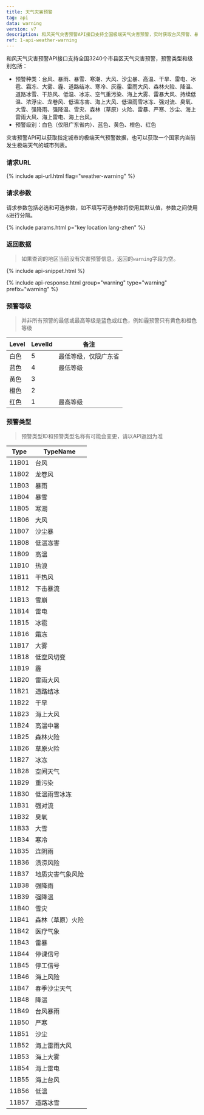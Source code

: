 ```yaml
---
title: 天气灾害预警
tag: api
data: warning
version: v7
description: 和风天气灾害预警API接口支持全国极端天气灾害预警，实时获取台风预警、暴雨暴雪预警、寒潮预警、大风预警、空气重污染预警以及沙尘暴、高温、干旱、雷电、冰雹、霜冻、大雾、道路结冰、干热风、雷雨大风、森林火险、降温、冰冻、雷暴大风、龙卷风、低温冻害、低温雨雪冰冻、强对流、强降雨、强降温、雪灾、雷暴、严寒、沙尘等50多种气象灾害预警信息。
ref: 1-api-weather-warning
---
```


和风天气灾害预警API接口支持全国3240个市县区天气灾害预警，预警类型和级别包括：
- 预警种类：台风、暴雨、暴雪、寒潮、大风、沙尘暴、高温、干旱、雷电、冰雹、霜冻、大雾、霾、道路结冰、寒冷、灰霾、雷雨大风、森林火险、降温、道路冰雪、干热风、低温、冰冻、空气重污染、海上大雾、雷暴大风、持续低温、浓浮尘、龙卷风、低温冻害、海上大风、低温雨雪冰冻、强对流、臭氧、大雪、强降雨、强降温、雪灾、森林（草原）火险、雷暴、严寒、沙尘、海上雷雨大风、海上雷电、海上台风。
- 预警级别：白色（仅限广东省内）、蓝色、黄色、橙色、红色

灾害预警API可以获取指定城市的极端天气预警数据，也可以获取一个国家内当前发生极端天气的城市列表。

### 请求URL

{% include api-url.html flag="weather-warning" %}

### 请求参数

请求参数包括必选和可选参数，如不填写可选参数将使用其默认值，参数之间使用`&`进行分隔。

{% include params.html p="key location lang-zhen" %}

### 返回数据

> 如果查询的地区当前没有灾害预警信息，返回的`warning`字段为空。

{% include api-snippet.html %}

{% include api-response.html group="warning" type="warning" prefix="warning" %}

### 预警等级

> 并非所有预警的最低或最高等级是蓝色或红色，例如霾预警只有黄色和橙色等级

| Level | LevelId | 备注                 |
| ----- | ------- | -------------------- |
| 白色  | 5       | 最低等级，仅限广东省 |
| 蓝色  | 4       | 最低等级             |
| 黄色  | 3       |                      |
| 橙色  | 2       |                      |
| 红色  | 1       | 最高等级             |

### 预警类型

> 预警类型ID和预警类型名称有可能会变更，请以API返回为准

| Type  | TypeName         |
| ----- | ---------------- |
| 11B01 | 台风             |
| 11B02 | 龙卷风           |
| 11B03 | 暴雨             |
| 11B04 | 暴雪             |
| 11B05 | 寒潮             |
| 11B06 | 大风             |
| 11B07 | 沙尘暴           |
| 11B08 | 低温冻害         |
| 11B09 | 高温             |
| 11B10 | 热浪             |
| 11B11 | 干热风           |
| 11B12 | 下击暴流         |
| 11B13 | 雪崩             |
| 11B14 | 雷电             |
| 11B15 | 冰雹             |
| 11B16 | 霜冻             |
| 11B17 | 大雾             |
| 11B18 | 低空风切变       |
| 11B19 | 霾               |
| 11B20 | 雷雨大风         |
| 11B21 | 道路结冰         |
| 11B22 | 干旱             |
| 11B23 | 海上大风         |
| 11B24 | 高温中暑         |
| 11B25 | 森林火险         |
| 11B26 | 草原火险         |
| 11B27 | 冰冻             |
| 11B28 | 空间天气         |
| 11B29 | 重污染           |
| 11B30 | 低温雨雪冰冻     |
| 11B31 | 强对流           |
| 11B32 | 臭氧             |
| 11B33 | 大雪             |
| 11B34 | 寒冷             |
| 11B35 | 连阴雨           |
| 11B36 | 渍涝风险         |
| 11B37 | 地质灾害气象风险 |
| 11B38 | 强降雨           |
| 11B39 | 强降温           |
| 11B40 | 雪灾             |
| 11B41 | 森林（草原）火险 |
| 11B42 | 医疗气象         |
| 11B43 | 雷暴             |
| 11B44 | 停课信号         |
| 11B45 | 停工信号         |
| 11B46 | 海上风险         |
| 11B47 | 春季沙尘天气     |
| 11B48 | 降温             |
| 11B49 | 台风暴雨         |
| 11B50 | 严寒             |
| 11B51 | 沙尘             |
| 11B52 | 海上雷雨大风     |
| 11B53 | 海上大雾         |
| 11B54 | 海上雷电         |
| 11B55 | 海上台风         |
| 11B56 | 低温             |
| 11B57 | 道路冰雪         |